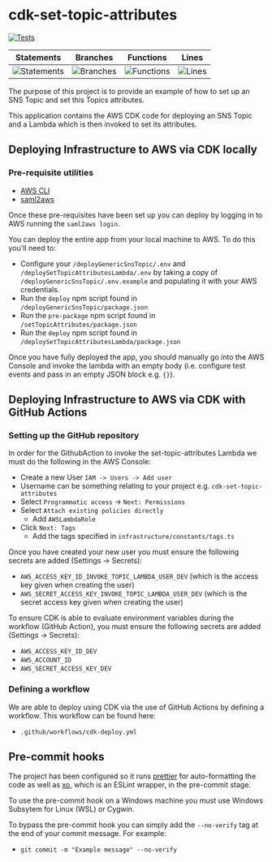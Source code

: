 # cdk-set-topic-attributes

[![Tests](https://github.com/Milan9805/cdk-set-topic-attributes/workflows/Tests/badge.svg)](https://github.com/Milan9805/cdk-set-topic-attributes/actions)

| Statements                                                                                  | Branches                                                                                  | Functions                                                                                  | Lines                                                                                  |
| ------------------------------------------------------------------------------------------- | ----------------------------------------------------------------------------------------- | ------------------------------------------------------------------------------------------ | -------------------------------------------------------------------------------------- |
| ![Statements](https://img.shields.io/badge/Coverage-100%25-brightgreen.svg 'I am perfect!') | ![Branches](https://img.shields.io/badge/Coverage-100%25-brightgreen.svg 'I am perfect!') | ![Functions](https://img.shields.io/badge/Coverage-100%25-brightgreen.svg 'I am perfect!') | ![Lines](https://img.shields.io/badge/Coverage-100%25-brightgreen.svg 'I am perfect!') |

The purpose of this project is to provide an example of how to set up an SNS Topic and set this Topics attributes.

This application contains the AWS CDK code for deploying an SNS Topic and a Lambda which is then invoked to set its attributes.

## Deploying Infrastructure to AWS via CDK locally

### Pre-requisite utilities

-   [AWS CLI](https://aws.amazon.com/cli/)
-   [saml2aws](https://github.com/Versent/saml2aws#linux)

Once these pre-requisites have been set up you can deploy by logging in to AWS running the `saml2aws login`.

You can deploy the entire app from your local machine to AWS. To do this you'll need to:

-   Configure your `/deployGenericSnsTopic/.env` and `/deploySetTopicAttributesLambda/.env` by taking a copy of `/deployGenericSnsTopic/.env.example` and populating it with your AWS credentials.
-   Run the `deploy` npm script found in `/deployGenericSnsTopic/package.json`
-   Run the `pre-package` npm script found in `/setTopicAttributes/package.json`
-   Run the `deploy` npm script found in `/deploySetTopicAttributesLambda/package.json`

Once you have fully deployed the app, you should manually go into the AWS Console and invoke the lambda with an empty body (i.e. configure test events and pass in an empty JSON block e.g. `{}`).

## Deploying Infrastructure to AWS via CDK with GitHub Actions

### Setting up the GitHub repository

In order for the GithubAction to invoke the set-topic-attributes Lambda we must do the following in the AWS Console:

-   Create a new User `IAM -> Users -> Add user`
-   Username can be something relating to your project e.g.
    `cdk-set-topic-attributes`
-   Select `Programmatic access` -> `Next: Permissions`
-   Select `Attach existing policies directly`
    -   Add `AWSLambdaRole`
-   Click `Next: Tags`
    -   Add the tags specified in `infrastructure/constants/tags.ts`

Once you have created your new user you must ensure the following secrets are added (Settings -> Secrets):

-   `AWS_ACCESS_KEY_ID_INVOKE_TOPIC_LAMBDA_USER_DEV` (which is the access key given when creating the user)
-   `AWS_SECRET_ACCESS_KEY_INVOKE_TOPIC_LAMBDA_USER_DEV` (which is the secret access key given when creating the user)

To ensure CDK is able to evaluate environment variables during the workflow (GitHub Action), you must ensure the following secrets are added (Settings -> Secrets):

-   `AWS_ACCESS_KEY_ID_DEV`
-   `AWS_ACCOUNT_ID`
-   `AWS_SECRET_ACCESS_KEY_DEV`

### Defining a workflow

We are able to deploy using CDK via the use of GitHub Actions by defining a workflow. This workflow can be found here:

-   `.github/workflows/cdk-deploy.yml`

## Pre-commit hooks

The project has been configured so it runs [prettier](https://prettier.io/) for auto-formatting the code as well as [xo](https://github.com/xojs/xo),
which is an ESLint wrapper, in the pre-commit stage.

To use the pre-commit hook on a Windows machine you must use Windows Subsytem for Linux (WSL) or Cygwin.

To bypass the pre-commit hook you can simply add the `--no-verify` tag at the end of your commit message. For example:

-   `git commit -m "Example message" --no-verify`
